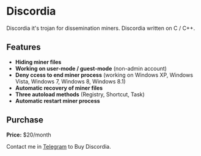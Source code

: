 # Discordia
Discordia it's trojan for dissemination miners. Discordia written on C / C++.

## Features
* **Hiding miner files**
* **Working on user-mode / guest-mode** (non-admin account)
* **Deny ccess to end miner process** (working on Windows XP, Windows Vista, Windows 7, Windows 8, Windows 8.1)
* **Automatic recovery of miner files**
* **Three autoload methods** (Registry, Shortcut, Task)
* **Automatic restart miner process**

## Purchase
**Price:** $20/month

Contact me in [Telegram](http://t.me/foxovsky) to Buy Discordia.
